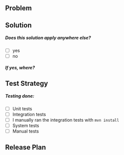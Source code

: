## Problem


## Solution


<!--- Mark x in the box. -->
##### Does this solution apply anywhere else?
- [ ] yes
- [ ] no

##### If yes, where?


## Test Strategy


<!--- Mark x in the box for all that apply. -->
##### Testing done:
- [ ] Unit tests
- [ ] Integration tests
- [ ] I manually ran the integration tests with `mvn install`
- [ ] System tests
- [ ] Manual tests

## Release Plan
<!--- Describe the release plan for this feature. -->
<!-- Are you backporting or merging to master? -->
<!-- If you are reverting or rolling back, is it safe? --> 
